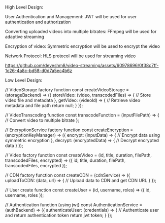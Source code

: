 High Level Design:


  User Authentication and Management:
    JWT will be used for user authentication and authorization
  
  Converting uploaded videos into multiple bitrates:
    FFmpeg will be used for adaptive streaming

  Encryption of video:
    Symmetric encryption will be used to encrypt the video

  Network Protocol:
    HLS protocol will be used for streaming video  


https://github.com/deveshm8/video-streaming/assets/60978696/0f38c7ff-1c26-4a8c-bd58-d0d7a5ec4b6z




Low Level Design:


// VideoStorage factory function
const createVideoStorage = (storageBackend) => ({
    storeVideo: (video, transcodedFiles) => {
        // Store video file and metadata
    },
    getVideo: (videoId) => {
        // Retrieve video metadata and file path
        return null;
    }
});

// VideoTranscoding function
const transcodeFunction = (inputFilePath) => {
    // Convert video to multiple bitrate 
};

// EncryptionService factory function
const createEncryption = (encryptionKeyManager) => ({
    encrypt: (inputData) => {
        // Encrypt data using symmetric encryption
    },
    decrypt: (encryptedData) => {
        // Decrypt encrypted data
    }
});

 // Video factory function
const createVideo = (id, title, duration, filePath, transcodedFiles, encrypted) => ({
    id,
    title,
    duration,
    filePath,
    transcodedFiles,
    encrypted
});

// CDN factory function
const createCDN = (cdnService) => ({
    uploadToCDN: (data, url) => {
        // Upload data to CDN and get CDN URL
    }
});

// User create function
const createUser = (id, username, roles) => ({
    id,
    username,
    roles
});

// Authentication function (using jwt)
const AuthenticationService = (authBackend) => ({
    authenticateUser: (credentials) => {
        // Authenticate user and return authentication token
        return jwt token;
    }
});

